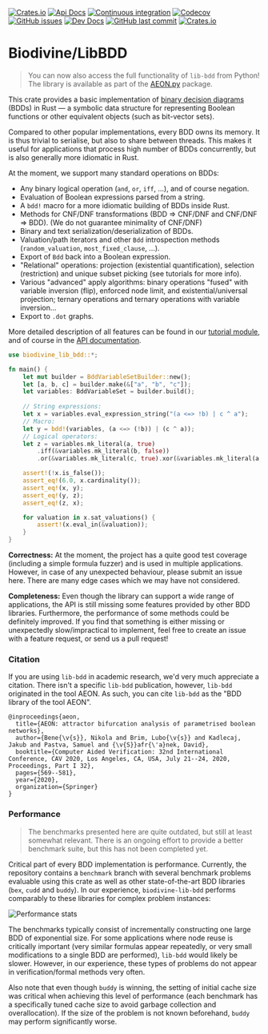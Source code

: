 [![Crates.io](https://img.shields.io/crates/v/biodivine-lib-bdd?style=flat-square)](https://crates.io/crates/biodivine-lib-bdd)
[![Api Docs](https://img.shields.io/badge/docs-api-yellowgreen?style=flat-square)](https://docs.rs/biodivine-lib-bdd/)
[![Continuous integration](https://img.shields.io/github/actions/workflow/status/sybila/biodivine-lib-bdd/build.yml?branch=master&style=flat-square)](https://github.com/sybila/biodivine-lib-bdd/actions?query=workflow%3Abuild)
[![Codecov](https://img.shields.io/codecov/c/github/sybila/biodivine-lib-bdd?style=flat-square)](https://codecov.io/gh/sybila/biodivine-lib-bdd)
[![GitHub issues](https://img.shields.io/github/issues/sybila/biodivine-lib-bdd?style=flat-square)](https://github.com/sybila/biodivine-lib-bdd/issues)
[![Dev Docs](https://img.shields.io/badge/docs-dev-orange?style=flat-square)](https://biodivine.fi.muni.cz/docs/biodivine-lib-bdd/latest/)
[![GitHub last commit](https://img.shields.io/github/last-commit/sybila/biodivine-lib-bdd?style=flat-square)](https://github.com/sybila/biodivine-lib-bdd/commits/master)
[![Crates.io](https://img.shields.io/crates/l/biodivine-lib-bdd?style=flat-square)](https://github.com/sybila/biodivine-lib-bdd/blob/master/LICENSE)

# Biodivine/LibBDD

 > You can now also access the full functionality of `lib-bdd` from Python! The library is available as part of the [AEON.py](https://github.com/sybila/biodivine-aeon-py) package.

This crate provides a basic implementation of [binary decision diagrams](https://en.wikipedia.org/wiki/Binary_decision_diagram) (BDDs) in Rust — a symbolic data
structure for representing Boolean functions or other equivalent objects (such as bit-vector
sets).

Compared to other popular implementations, every BDD owns its memory. It is thus trivial to
serialise, but also to share between threads. This makes it useful for applications that
process high number of BDDs concurrently, but is also generally more idiomatic in Rust.

At the moment, we support many standard operations on BDDs:

 - Any binary logical operation (`and`, `or`, `iff`, ...), and of course negation.
 - Evaluation of Boolean expressions parsed from a string.
 - A `bdd!` macro for a more idiomatic building of BDDs inside Rust.
 - Methods for CNF/DNF transformations (BDD => CNF/DNF and CNF/DNF => BDD). (We do not guarantee minimality of CNF/DNF)
 - Binary and text serialization/deserialization of BDDs.
 - Valuation/path iterators and other `Bdd` introspection methods (`random_valuation`, `most_fixed_clause`, ...).
 - Export of `Bdd` back into a Boolean expression.
 - "Relational" operations: projection (existential quantification), selection (restriction) and unique subset picking (see tutorials for more info).
 - Various "advanced" apply algorithms: binary operations "fused" with variable inversion (flip), enforced node limit, and existential/universal projection; ternary operations and ternary operations with variable inversion...
 - Export to `.dot` graphs.

More detailed description of all features can be found in our [tutorial module](https://docs.rs/biodivine-lib-bdd/latest/biodivine_lib_bdd/tutorial/index.html), and of course in the [API documentation](https://docs.rs/biodivine-lib-bdd/latest/).

```rust
use biodivine_lib_bdd::*;

fn main() {
    let mut builder = BddVariableSetBuilder::new();
    let [a, b, c] = builder.make(&["a", "b", "c"]);
    let variables: BddVariableSet = builder.build();
    
    // String expressions:
    let x = variables.eval_expression_string("(a <=> !b) | c ^ a");
    // Macro:
    let y = bdd!(variables, (a <=> (!b)) | (c ^ a));
    // Logical operators:
    let z = variables.mk_literal(a, true)
        .iff(&variables.mk_literal(b, false))
        .or(&variables.mk_literal(c, true).xor(&variables.mk_literal(a, true)));

    assert!(!x.is_false());
    assert_eq!(6.0, x.cardinality());
    assert_eq!(x, y);
    assert_eq!(y, z);
    assert_eq!(z, x);

    for valuation in x.sat_valuations() {
        assert!(x.eval_in(&valuation));
    }   
}
```

**Correctness:** At the moment, the project has a quite good test coverage (including a simple formula fuzzer) and is used in multiple applications. However, in case of any unexpected behaviour, please submit an issue here. There are many edge cases which we may have not considered.

**Completeness:** Even though the library can support a wide range of applications, the API is still missing some features provided by other BDD libraries. Furthermore, the performance of some methods could be definitely improved. If you find that something is either missing or unexpectedly slow/impractical to implement, feel free to create an issue with a feature request, or send us a pull request! 

### Citation

If you are using `lib-bdd` in academic research, we'd very much appreciate a citation. There isn't a specific `lib-bdd` publication, however, `lib-bdd` originated in the tool AEON. As such, you can cite `lib-bdd` as the "BDD library of the tool AEON".

```
@inproceedings{aeon,
  title={AEON: attractor bifurcation analysis of parametrised boolean networks},
  author={Bene{\v{s}}, Nikola and Brim, Lubo{\v{s}} and Kadlecaj, Jakub and Pastva, Samuel and {\v{S}}afr{\'a}nek, David},
  booktitle={Computer Aided Verification: 32nd International Conference, CAV 2020, Los Angeles, CA, USA, July 21--24, 2020, Proceedings, Part I 32},
  pages={569--581},
  year={2020},
  organization={Springer}
}
```

### Performance

 > The benchmarks presented here are quite outdated, but still at least somewhat relevant. There is an ongoing effort to provide a better benchmark suite, but this has not been completed yet.

Critical part of every BDD implementation is performance. Currently, the repository contains a 
`benchmark` branch with several benchmark problems evaluable using this crate as well as other 
state-of-the-art BDD libraries (`bex`, `cudd` and `buddy`). In our experience, 
`biodivine-lib-bdd` performs comparably to these libraries for complex problem instances:

![Performance stats](https://docs.google.com/spreadsheets/d/e/2PACX-1vThU2ahv1f3PcLVheM09iFUYUemCa9uzd8-r9erc610n7YP-soTfclYnpooyXVPCDGEhLvTzW0c11wG/pubchart?oid=933758842&format=image)

The benchmarks typically consist of incrementally constructing one large BDD of exponential size.
For some applications where node reuse is critically important (very similar formulas appear
repeatedly, or very small modifications to a single BDD are performed), `lib-bdd` would likely be slower. However, in our experience, these types of problems do not appear in verification/formal methods very often. 

Also note that even though `buddy` is winning, the setting of initial cache size was critical when achieving this level of performance (each benchmark has a specifically tuned cache size to avoid garbage collection and overallocation). If the size of the problem is not known beforehand, `buddy` may perform significantly worse.
